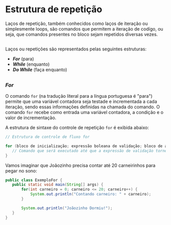 # Estrutura de repetição

Laços de repetição, também conhecidos como laços de iteração ou simplesmente loops, são comandos que permitem a iteração de codígo, ou seja, que comandos presentes no bloco sejam repetidos diversas vezes.

##

Laços ou repetições são representados pelas seguintes estruturas: 
 - <strong>*For*</strong> (para)
 - <strong>*While*</strong> (enquanto)
 - <strong>*Do While*</strong> (faça enquanto)

 ##

 ### <strong>*For*</strong>

 O comando `for` (na tradução literal para a língua portuguesa é "para") permite que uma variável contadora seja testade e incrementada a cada iteração, sendo essas informações definidas na chamada do comando. O comando `for` recebe como entrada uma variável contadora, a condição e o valor de incrementação.

 A estrutura de sintaxe do controle de repetição `for` é exibida abaixo:

 ```java
 // Estrutura de controle de fluxo for

 for (bloco de inicialização; expressão boleana de validação; bloco de atualização) {
    // Comando que será executado até que a expressão de validação torne-se falsa
 }
 ```
 
 Vamos imaginar que Joãozinho precisa contar até 20 carneirinhos para pegar no sono:

 ```java
public class ExemploFor {
    public static void main(String[] args) {
        for(int carneiro = 0; carneiro <= 20; carneiro++) {
            System.out.println("Contando carneiro: " + carneiro);
        }

        System.out.println("Joãozinho Dormiu!");
    } 
}
 ```